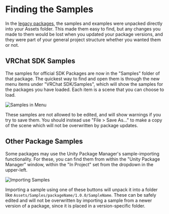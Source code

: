 # Finding the Samples

In the [legacy packages](glossary#legacy-packages), the samples and examples were unpacked directly into your Assets folder. This made them easy to find, but any changes you made to them would be lost when you updated your package versions, and they were part of your general project structure whether you wanted them or not.

## VRChat SDK Samples
The samples for official SDK Packages are now in the "Samples" folder of that package. The quickest way to find and open them is through the new menu items under "VRChat SDK/Samples", which will show the samples for the packages you have loaded. Each item is a scene that you can choose to load.

![Samples in Menu](/images/samples.png)

These samples are not allowed to be edited, and will show warnings if you try to save them. You should instead use "File > Save As..." to make a copy of the scene which will not be overwritten by package updates.

## Other Package Samples

Some packages may use the Unity Package Manager's sample-importing functionality. For these, you can find them from within the "Unity Package Manager" window, within the "In Project" set from the dropdown in the upper-left.

![Importing Samples](import-samples_revised.png)

Importing a sample using one of these buttons will unpack it into a folder like `Assets/Samples/packageName/1.0.0/SampleName`. These can be safely edited and will not be overwritten by importing a sample from a newer version of a package, since it is placed in a version-specific folder.
